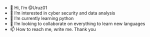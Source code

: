 - 👋 Hi, I’m @Uruz01
- 👀 I’m interested in cyber security and data analysis
- 🌱 I’m currently learning python
- 💞️ I’m looking to collaborate on everything to learn new languages
- 📫 How to reach me, write me.
Thank you

<!---
Uruz01/Uruz01 is a ✨ special ✨ repository because its `README.md` (this file) appears on your GitHub profile.
You can click the Preview link to take a look at your changes.
--->

